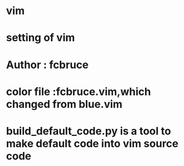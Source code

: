 vim
===
setting of vim
===
Author : fcbruce
===
color file :fcbruce.vim,which changed from blue.vim
===
build_default_code.py is a tool to make default code into vim source code
===
